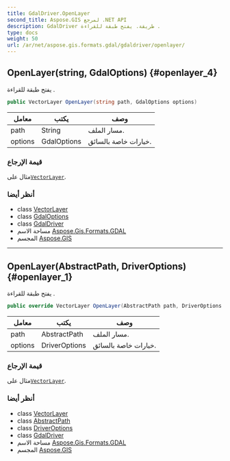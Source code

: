 ```yaml
---
title: GdalDriver.OpenLayer
second_title: Aspose.GIS لمرجع .NET API
description: GdalDriver طريقة. يفتح طبقة للقراءة .
type: docs
weight: 50
url: /ar/net/aspose.gis.formats.gdal/gdaldriver/openlayer/
---
```

## OpenLayer(string, GdalOptions) {#openlayer_4}

يفتح طبقة للقراءة .

```csharp
public VectorLayer OpenLayer(string path, GdalOptions options)
```

| معامل | يكتب | وصف |
| --- | --- | --- |
| path | String | مسار الملف. |
| options | GdalOptions | خيارات خاصة بالسائق. |

### قيمة الإرجاع

مثال على[`VectorLayer`](../../../aspose.gis/vectorlayer/).

### أنظر أيضا

* class [VectorLayer](../../../aspose.gis/vectorlayer/)
* class [GdalOptions](../../gdaloptions/)
* class [GdalDriver](../)
* مساحة الاسم [Aspose.Gis.Formats.GDAL](../../gdaldriver/)
* المجسم [Aspose.GIS](../../../)

---

## OpenLayer(AbstractPath, DriverOptions) {#openlayer_1}

يفتح طبقة للقراءة .

```csharp
public override VectorLayer OpenLayer(AbstractPath path, DriverOptions options)
```

| معامل | يكتب | وصف |
| --- | --- | --- |
| path | AbstractPath | مسار الملف. |
| options | DriverOptions | خيارات خاصة بالسائق. |

### قيمة الإرجاع

مثال على[`VectorLayer`](../../../aspose.gis/vectorlayer/).

### أنظر أيضا

* class [VectorLayer](../../../aspose.gis/vectorlayer/)
* class [AbstractPath](../../../aspose.gis/abstractpath/)
* class [DriverOptions](../../../aspose.gis/driveroptions/)
* class [GdalDriver](../)
* مساحة الاسم [Aspose.Gis.Formats.GDAL](../../gdaldriver/)
* المجسم [Aspose.GIS](../../../)



